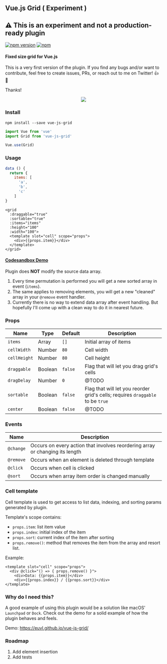## Vue.js Grid ( Experiment )

## ⚠️ This is an experiment and not a production-ready plugin

[![npm version](https://badge.fury.io/js/vue-js-grid.svg)](https://badge.fury.io/js/vue-js-grid)
[![npm](https://img.shields.io/npm/dm/vue-js-grid.svg)](https://www.npmjs.com/package/vue-js-grid)

#### Fixed size grid for Vue.js

This is a very first version of the plugin. If you find any bugs and/or want to contribute, feel free to create issues, PRs, or reach out to me on Twitter! 👍 🚀

Thanks!

<p style="text-align:center">
  <img src="https://user-images.githubusercontent.com/1577802/30805846-45ccd718-a1eb-11e7-9963-7aee8e76c9b0.gif">
</p>

### Install
```
npm install --save vue-js-grid
```

```js
import Vue from 'vue'
import Grid from 'vue-js-grid'

Vue.use(Grid)
```

### Usage

```js
data () {
  return {
    items: [
      'a',
      'b',
      'c'
    ]
}
```

```vue
<grid
  :draggable="true"
  :sortable="true"
  :items="items"
  :height="100"
  :width="100">
  <template slot="cell" scope="props">
    <div>{{props.item}}</div>
  </template>
</grid>
```
#### [Codesandbox Demo](https://codesandbox.io/s/j23p2opkk3)

Plugin does **NOT** modify the source data array.

1. Every time permutation is performed you will get a new sorted array in event (`items`).
2. The same applies to removing elements, you will get a new "cleaned" array in your `@remove` event handler.
3. Currently there is no way to extend data array after event handling. But hopefully I'll come up with a clean way to do it in nearest future.

### Props

| Name       | Type     | Default   | Description       |
| ---        | ---      | ---       | ---               |
| `items`      | Array    | `[]`        | Initial array of items |
| `cellWidth`  | Number   | `80`        | Cell width |
| `cellHeight` | Number   | `80`        | Cell height |
| `draggable`  | Boolean  | `false`     | Flag that will let you drag grid's cells |
| `dragDelay`  | Number   | `0`         | @TODO |
| `sortable`   | Boolean  | `false`     | Flag that will let you reorder grid's cells; requires `draggable` to be `true` |
| `center`     | Boolean  | `false`     | @TODO |

### Events

| Name    | Description |
| ---     | ---         |
| `@change` | Occurs on every action that involves reordering array or changing its length |
| `@remove` | Occurs when an element is deleted through template |
| `@click`  | Occurs when cell is clicked |
| `@sort`   | Occurs when array item order is changed manually |

### Cell template

Cell template is used to get access to list data, indexing, and sorting params generated by plugin.

Template's scope contains:

* `props.item`: list item value 
* `props.index`: initial index of the item
* `props.sort`: current index of the item after sorting
* `props.remove()`: method that removes the item from the array and resort list.

Example:

```vue
<template slot="cell" scope="props">
  <div @click="() => { props.remove() }">
    <div>Data: {{props.item}}</div>
    <div>{{props.index}} / {{props.sort}}</div>
</template>
```

### Why do I need this?

A good example of using this plugin would be a solution like macOS' `Launchpad` or `Dock`. Check out the demo for a solid example of how the plugin behaves and feels.

Demo: https://euvl.github.io/vue-js-grid/

### Roadmap

1. Add element insertion
2. Add tests
